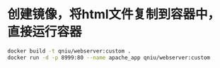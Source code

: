 # 创建镜像，将html文件复制到容器中，直接运行容器

```bash
docker build -t qniu/webserver:custom .
docker run -d -p 8999:80 --name apache_app qniu/webserver:custom

```